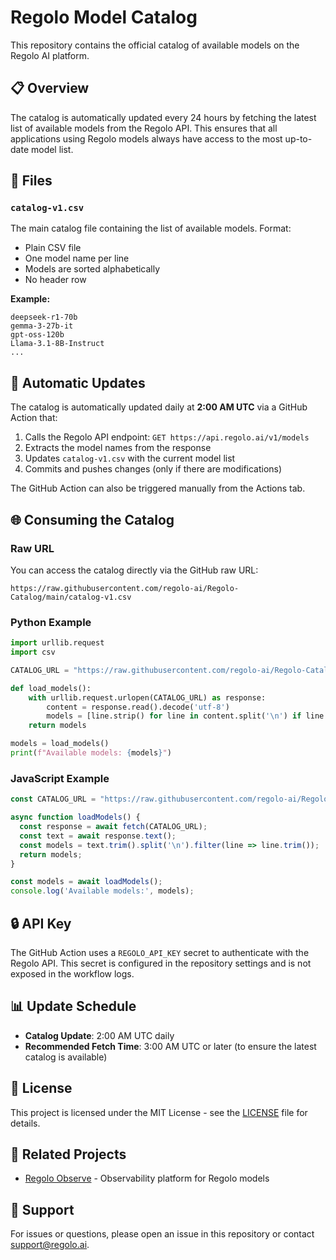 # Regolo Model Catalog

This repository contains the official catalog of available models on the Regolo AI platform.

## 📋 Overview

The catalog is automatically updated every 24 hours by fetching the latest list of available models from the Regolo API. This ensures that all applications using Regolo models always have access to the most up-to-date model list.

## 📁 Files

### `catalog-v1.csv`

The main catalog file containing the list of available models. Format:
- Plain CSV file
- One model name per line
- Models are sorted alphabetically
- No header row

**Example:**
```
deepseek-r1-70b
gemma-3-27b-it
gpt-oss-120b
Llama-3.1-8B-Instruct
...
```

## 🔄 Automatic Updates

The catalog is automatically updated daily at **2:00 AM UTC** via a GitHub Action that:

1. Calls the Regolo API endpoint: `GET https://api.regolo.ai/v1/models`
2. Extracts the model names from the response
3. Updates `catalog-v1.csv` with the current model list
4. Commits and pushes changes (only if there are modifications)

The GitHub Action can also be triggered manually from the Actions tab.

## 🌐 Consuming the Catalog

### Raw URL

You can access the catalog directly via the GitHub raw URL:

```
https://raw.githubusercontent.com/regolo-ai/Regolo-Catalog/main/catalog-v1.csv
```

### Python Example

```python
import urllib.request
import csv

CATALOG_URL = "https://raw.githubusercontent.com/regolo-ai/Regolo-Catalog/main/catalog-v1.csv"

def load_models():
    with urllib.request.urlopen(CATALOG_URL) as response:
        content = response.read().decode('utf-8')
        models = [line.strip() for line in content.split('\n') if line.strip()]
    return models

models = load_models()
print(f"Available models: {models}")
```

### JavaScript Example

```javascript
const CATALOG_URL = "https://raw.githubusercontent.com/regolo-ai/Regolo-Catalog/main/catalog-v1.csv";

async function loadModels() {
  const response = await fetch(CATALOG_URL);
  const text = await response.text();
  const models = text.trim().split('\n').filter(line => line.trim());
  return models;
}

const models = await loadModels();
console.log('Available models:', models);
```

## 🔒 API Key

The GitHub Action uses a `REGOLO_API_KEY` secret to authenticate with the Regolo API. This secret is configured in the repository settings and is not exposed in the workflow logs.

## 📊 Update Schedule

- **Catalog Update**: 2:00 AM UTC daily
- **Recommended Fetch Time**: 3:00 AM UTC or later (to ensure the latest catalog is available)

## 📝 License

This project is licensed under the MIT License - see the [LICENSE](LICENSE) file for details.

## 🔗 Related Projects

- [Regolo Observe](https://github.com/regolo-ai/regoloobserve) - Observability platform for Regolo models

## 📧 Support

For issues or questions, please open an issue in this repository or contact support@regolo.ai.


